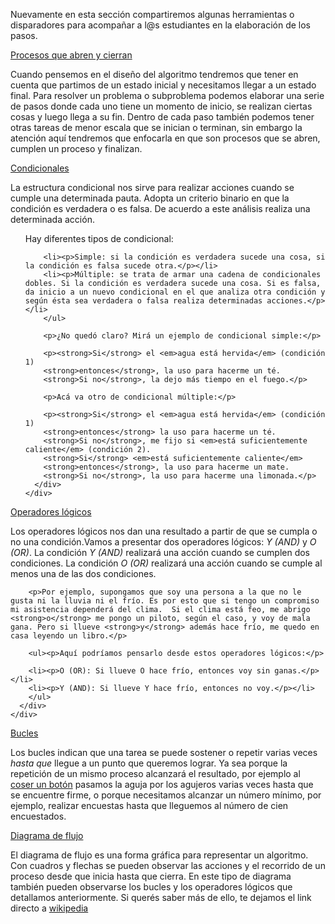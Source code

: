 Nuevamente en esta sección compartiremos algunas herramientas o disparadores para acompañar a l@s estudiantes en la elaboración de los pasos.

<div class="panel-group" id="accordion">
  <div class="panel panel-default" style="width: 100%;">
    <div class="panel-heading">
      <a data-toggle="collapse" data-parent="#accordion" href="#collapseOne">
        Procesos que abren y cierran
      </a>
    </div>
    <div id="collapseOne" class="panel-collapse collapse">
      <div class="panel-body">
        <p>Cuando pensemos en el diseño del algoritmo tendremos que tener en cuenta que partimos de un estado inicial y necesitamos llegar a un estado final. Para resolver un problema o subproblema podemos elaborar una serie de pasos donde cada uno tiene un momento de inicio, se realizan ciertas cosas y luego llega a su fin. Dentro de cada paso también podemos tener otras tareas de menor escala que se inician o terminan, sin embargo la atención aquí tendremos que enfocarla en que son procesos que se abren, cumplen un proceso y finalizan.</p>
      </div>
    </div>
  </div>
    
  <div class="panel panel-default" style="width: 100%;">
    <div class="panel-heading">
      <a data-toggle="collapse" data-parent="#accordion" href="#collapseTwo">
        Condicionales
      </a>
    </div>
    <div id="collapseTwo" class="panel-collapse collapse">
      <div class="panel-body">
        <p>La estructura condicional nos sirve para realizar acciones cuando se cumple una determinada pauta. Adopta un criterio binario en que la condición es verdadera o es falsa. De acuerdo a este análisis realiza una determinada acción.</p>
        <ul><p>Hay diferentes tipos de condicional:</p>

        <li><p>Simple: si la condición es verdadera sucede una cosa, si la condición es falsa sucede otra.</p></li>
        <li><p>Múltiple: se trata de armar una cadena de condicionales dobles. Si la condición es verdadera sucede una cosa. Si es falsa, da inicio a un nuevo condicional en el que analiza otra condición y según ésta sea verdadera o falsa realiza determinadas acciones.</p></li>
        </ul>

        <p>¿No quedó claro? Mirá un ejemplo de condicional simple:</p>

        <p><strong>Si</strong> el <em>agua está hervida</em> (condición 1)
        <strong>entonces</strong>, la uso para hacerme un té.
        <strong>Si no</strong>, la dejo más tiempo en el fuego.</p>

        <p>Acá va otro de condicional múltiple:</p>

        <p><strong>Si</strong> el <em>agua está hervida</em> (condición 1)
        <strong>entonces</strong> la uso para hacerme un té.
        <strong>Si no</strong>, me fijo si <em>está suficientemente caliente</em> (condición 2).
        <strong>Si</strong> <em>está suficientemente caliente</em>
        <strong>entonces</strong>, la uso para hacerme un mate.
        <strong>Si no</strong>, la uso para hacerme una limonada.</p>
      </div>
    </div>
  </div>
  
  <div class="panel panel-default" style="width: 100%;">
    <div class="panel-heading">
      <a data-toggle="collapse" data-parent="#accordion" href="#collapseThree">
        Operadores lógicos
      </a>
    </div>
    <div id="collapseThree" class="panel-collapse collapse">
      <div class="panel-body">
        <p>Los operadores lógicos nos dan una resultado a partir de que se cumpla o no una condición.Vamos a presentar dos operadores lógicos: <em>Y (AND)</em> y <em>O (OR)</em>. La condición <em>Y (AND)</em> realizará una acción cuando se cumplen dos condiciones. La condición <em>O (OR)</em> realizará una acción cuando se cumple al menos una de las dos condiciones.</p>

        <p>Por ejemplo, supongamos que soy una persona a la que no le gusta ni la lluvia ni el frío. Es por esto que si tengo un compromiso mi asistencia dependerá del clima.  Si el clima está feo, me abrigo <strong>o</strong> me pongo un piloto, según el caso, y voy de mala gana. Pero si llueve <strong>y</strong> además hace frío, me quedo en casa leyendo un libro.</p>

        <ul><p>Aquí podríamos pensarlo desde estos operadores lógicos:</p>

        <li><p>O (OR): Si llueve O hace frío, entonces voy sin ganas.</p></li>
        <li><p>Y (AND): Si llueve Y hace frío, entonces no voy.</p></li>
        </ul>
      </div>
    </div>
  </div>
  
  <div class="panel panel-default" style="width: 100%;">
    <div class="panel-heading">
      <a data-toggle="collapse" data-parent="#accordion" href="#collapseFour">
        Bucles
      </a>
    </div>
    <div id="collapseFour" class="panel-collapse collapse">
      <div class="panel-body">
        <p>Los bucles indican que una tarea se puede sostener o repetir varias veces <em>hasta que</em> llegue a un punto que queremos lograr. Ya sea porque la repetición de un mismo proceso alcanzará el resultado, por ejemplo al <a target="_blank" href="https://drive.google.com/open?id=1PCiON1SI9AH-Q8KmD-jemfq1v0UhiILv">coser un botón</a> pasamos la aguja por los agujeros varias veces hasta que se encuentre firme, o porque necesitamos alcanzar un número mínimo, por ejemplo, realizar encuestas hasta que lleguemos al número de cien encuestados.</p>
      </div>
    </div>
  </div>

  <div class="panel panel-default" style="width: 100%;">
    <div class="panel-heading">
      <a data-toggle="collapse" data-parent="#accordion" href="#collapseFive">
        Diagrama de flujo
      </a>
    </div>
    <div id="collapseFive" class="panel-collapse collapse">
      <div class="panel-body">
        <p>El diagrama de flujo es una forma gráfica para representar un algoritmo. Con cuadros y flechas se pueden observar las acciones y el recorrido de un proceso desde que inicia hasta que cierra. En este tipo de diagrama también pueden observarse los bucles y los operadores lógicos que detallamos anteriormente. Si querés saber más de ello, te dejamos el link directo a <a target="_blank" href="https://es.wikipedia.org/wiki/Diagrama_de_flujo">wikipedia</a></p>
      </div>
    </div>
  </div>  
</div>
